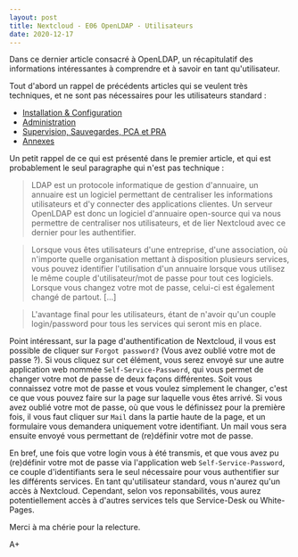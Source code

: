 ```yaml
---
layout: post
title: Nextcloud - E06 OpenLDAP - Utilisateurs
date: 2020-12-17
---
```


Dans ce dernier article consacré à OpenLDAP, un récapitulatif des informations intéressantes à comprendre et à savoir en tant qu'utilisateur.

Tout d'abord un rappel de précédents articles qui se veulent très techniques, et ne sont pas nécessaires pour les utilisateurs standard :
- [Installation & Configuration](https://noxinmortus.github.io/2020/11/21/nextcloud02.html)
- [Administration](https://noxinmortus.github.io/2020/11/23/nextcloud03.html)
- [Supervision, Sauvegardes, PCA et PRA](https://noxinmortus.github.io/2020/12/16/nextcloud04.html)
- [Annexes](https://noxinmortus.github.io/2020/12/16/nextcloud05.html)

Un petit rappel de ce qui est présenté dans le premier article, et qui est probablement le seul paragraphe qui n'est pas technique :

>LDAP est un protocole informatique de gestion d'annuaire, un annuaire est un logiciel permettant de centraliser les informations utilisateurs et d'y connecter des applications clientes. Un serveur OpenLDAP est donc un logiciel d'annuaire open-source qui va nous permettre de centraliser nos utilisateurs, et de lier Nextcloud avec ce dernier pour les authentifier.

>Lorsque vous êtes utilisateurs d'une entreprise, d'une association, où n'importe quelle organisation mettant à disposition plusieurs services, vous pouvez identifier l'utilisation d'un annuaire lorsque vous utilisez le même couple d'utilisateur/mot de passe pour tout ces logiciels. Lorsque vous changez votre mot de passe, celui-ci est également changé de partout. [...]

>L'avantage final pour les utilisateurs, étant de n'avoir qu'un couple login/password pour tous les services qui seront mis en place.

Point intéressant, sur la page d'authentification de Nextcloud, il vous est possible de cliquer sur `Forgot password?` (Vous avez oublié votre mot de passe ?). Si vous cliquez sur cet élément, vous serez envoyé sur une autre application web nommée `Self-Service-Password`, qui vous permet de changer votre mot de passe de deux façons différentes. Soit vous connaissez votre mot de passe et vous voulez simplement le changer, c'est ce que vous pouvez faire sur la page sur laquelle vous êtes arrivé. Si vous avez oublié votre mot de passe, où que vous le définissez pour la première fois, il vous faut cliquer sur `Mail` dans la partie haute de la page, et un formulaire vous demandera uniquement votre identifiant. Un mail vous sera ensuite envoyé vous permettant de (re)définir votre mot de passe.

En bref, une fois que votre login vous à été transmis, et que vous avez pu (re)définir votre mot de passe via l'application web `Self-Service-Password`, ce couple d'identifiants sera le seul nécessaire pour vous authentifier sur les différents services. En tant qu'utilisateur standard, vous n'aurez qu'un accès à Nextcloud. Cependant, selon vos reponsabilités, vous aurez potentiellement accès à d'autres services tels que Service-Desk ou White-Pages.

Merci à ma chérie pour la relecture.

A+
